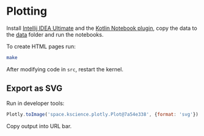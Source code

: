 # Plotting

 Install [Intellij IDEA Ultimate](https://www.jetbrains.com/idea/download/) and the [Kotlin Notebook plugin](https://plugins.jetbrains.com/plugin/16340-kotlin-notebook), copy the data to the [data](data) folder and run the notebooks.

To create HTML pages run:

```bash
make
```

After modifying code in `src`, restart the kernel.

## Export as SVG

Run in developer tools:

```javascript
Plotly.toImage('space.kscience.plotly.Plot@7a54e338', {format: 'svg'}).then(r => console.log(r))
```

Copy output into URL bar.

